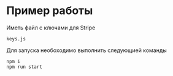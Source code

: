 # Пример работы

Иметь файл c ключами для Stripe

```
keys.js
```

Для запуска необоходимо выполнить следующией команды

```
npm i
npm run start
```

